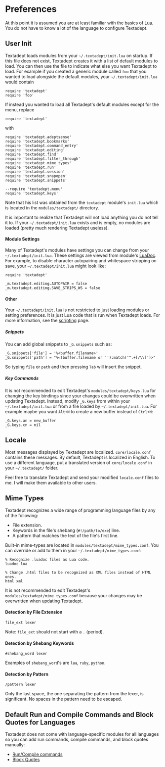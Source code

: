# Preferences

At this point it is assumed you are at least familiar with the basics of
[Lua](http://www.lua.org). You do not have to know a lot of the language to
configure Textadept.

## User Init

Textadept loads modules from your `~/.textadept/init.lua` on startup. If this
file does not exist, Textadept creates it with a list of default modules to
load. You can then use the file to indicate what else you want Textadept to
load. For example if you created a generic module called `foo` that you wanted
to load alongside the default modules, your `~/.textadept/init.lua` would
contain

    require 'textadept'
    require 'foo'

If instead you wanted to load all Textadept's default modules except for the
menu, replace

    require 'textadept'

with

    require 'textadept.adeptsense'
    require 'textadept.bookmarks'
    require 'textadept.command_entry'
    require 'textadept.editing'
    require 'textadept.find'
    require 'textadept.filter_through'
    require 'textadept.mime_types'
    require 'textadept.run'
    require 'textadept.session'
    require 'textadept.snapopen'
    require 'textadept.snippets'

    --require 'textadept.menu'
    require 'textadept.keys'

Note that his list was obtained from the `textadept` module's `init.lua` which
is located in the `modules/textadept/` directory.

It is important to realize that Textadept will not load anything you do not tell
it to. If your `~/.textadept/init.lua` exists and is empty, no modules are
loaded (pretty much rendering Textadept useless).

#### Module Settings

Many of Textadept's modules have settings you can change from your
`~/.textadept/init.lua`. These settings are viewed from module's
[LuaDoc](../index.html). For example, to disable character autopairing and
whitespace stripping on save, your `~/.textadept/init.lua` might look like:

    require 'textadept'

    _m.textadept.editing.AUTOPAIR = false
    _m.textadept.editing.SAVE_STRIPS_WS = false

#### Other

Your `~/.textadept/init.lua` is not restricted to just loading modules or
setting preferences. It is just Lua code that is run when Textadept loads. For
more information, see the [scripting](11_Scripting.html) page.

##### Snippets

You can add global snippets to `_G.snippets` such as:

    _G.snippets['file'] = '%<buffer.filename>'
    _G.snippets['path'] = "%<(buffer.filename or ''):match('^.+[/\\]')>"

So typing `file` or `path` and then pressing `Tab` will insert the snippet.

##### Key Commands

It is not recommended to edit Textadept's `modules/textadept/keys.lua` for
changing the key bindings since your changes could be overwritten when updating
Textadept. Instead, modify `_G.keys` from within your `~/.textadept/init.lua` or
from a file loaded by `~/.textadept/init.lua`. For example maybe you want
`Alt+N` to create a new buffer instead of `Ctrl+N`:

    _G.keys.an = new_buffer
    _G.keys.cn = nil

## Locale

Most messages displayed by Textadept are localized. `core/locale.conf` contains
these messages. By default, Textadept is localized in English. To use a
different language, put a translated version of `core/locale.conf` in your
`~/.textadept/` folder.

Feel free to translate Textadept and send your modified `locale.conf` files
to me. I will make them available to other users.

## Mime Types

Textadept recognizes a wide range of programming language files by any of the
following:

* File extension.
* Keywords in the file's shebang (`#!/path/to/exe`) line.
* A pattern that matches the text of the file's first line.

Built-in mime-types are located in `modules/textadept/mime_types.conf`. You
can override or add to them in your `~/.textadept/mime_types.conf`:

    % Recognize .luadoc files as Lua code.
    luadoc lua

    % Change .html files to be recognized as XML files instead of HTML ones.
    html xml

It is not recommended to edit Textadept's `modules/textadept/mime_types.conf`
because your changes may be overwritten when updating Textadept.

#### Detection by File Extension

    file_ext lexer

Note: `file_ext` should not start with a `.` (period).

#### Detection by Shebang Keywords

    #shebang_word lexer

Examples of `shebang_word`'s are `lua`, `ruby`, `python`.

#### Detection by Pattern

    /pattern lexer

Only the last space, the one separating the pattern from the lexer, is
significant. No spaces in the pattern need to be escaped.

## Default Run and Compile Commands and Block Quotes for Languages

Textadept does not come with language-specific modules for all languages so you
can add run commands, compile commands, and block quotes manually:

* [Run/Compile commands](http://caladbolg.net/textadeptwiki/index.php?n=Main.RunSupplemental)
* [Block Quotes](http://caladbolg.net/textadeptwiki/index.php?n=Main.CommentSupplemental)
